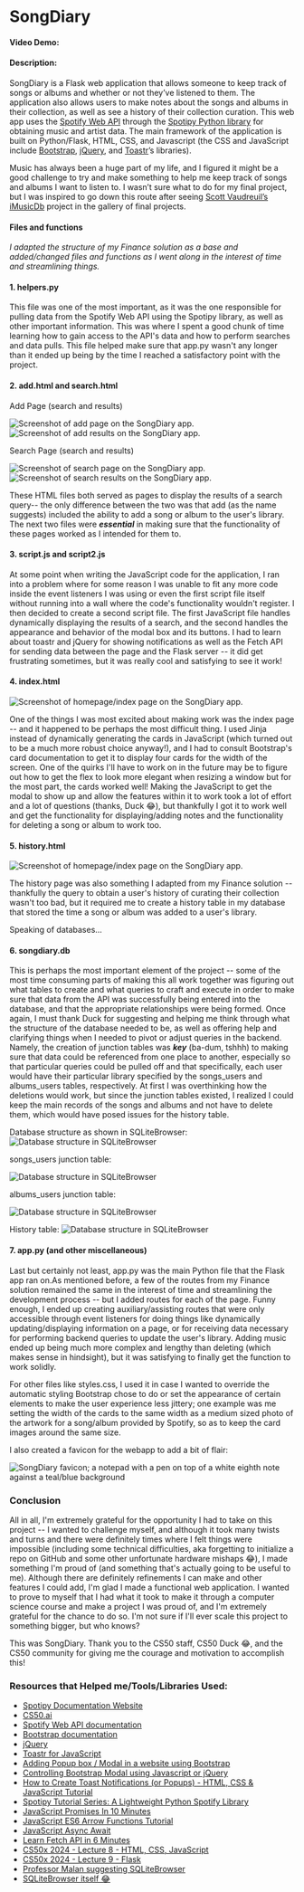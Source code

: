 # SongDiary
#### Video Demo:  <URL HERE>
#### Description:

SongDiary is a Flask web application that allows someone to keep track of songs or albums and whether or not they’ve listened to them. The application also allows users to make notes about the songs and albums in their collection, as well as see a history of their collection curation. This web app uses the [Spotify Web API](https://developer.spotify.com/documentation/web-api) through the [Spotipy Python library](https://spotipy.readthedocs.io/) for obtaining music and artist data. The main framework of the application is built on Python/Flask, HTML, CSS, and Javascript (the CSS and JavaScript include [Bootstrap](https://getbootstrap.com/docs/5.3/getting-started/introduction/), [jQuery](https://jquery.com/), and [Toastr](https://codeseven.github.io/toastr/)’s libraries).

Music has always been a huge part of my life, and I figured it might be a good challenge to try and make something to help me keep track of songs and albums I want to listen to. I wasn’t sure what to do for my final project, but I was inspired to go down this route after seeing [Scott Vaudreuil’s iMusicDb](https://www.youtube.com/watch?v=1PyEmbY7vI0) project in the gallery of final projects.

#### Files and functions
*I adapted the structure of my Finance solution as a base and added/changed files and functions as I went along in the interest of time and streamlining things.*

#### 1. helpers.py 
This file was one of the most important, as it was the one responsible for pulling data from the Spotify Web API using the Spotipy library, as well as other important information. This was where I spent a good chunk of time learning how to gain access to the API's data and how to perform searches and data pulls. This file helped make sure that app.py wasn't any longer than it ended up being by the time I reached a satisfactory point with the project.

#### 2. add.html and search.html

Add Page (search and results)

![Screenshot of add page on the SongDiary app.](/doc_images/Screenshot_26-7-2024_18932_127.0.0.1.jpeg)
![Screenshot of add results on the SongDiary app.](/doc_images/Screenshot-2024-07-26-235751.jpeg)

Search Page (search and results)

![Screenshot of search page on the SongDiary app.](/doc_images/Screenshot_26-7-2024_18949_127.0.0.1.jpeg)
![Screenshot of search results on the SongDiary app.](/doc_images/Screenshot_26-7-2024_235715_127.0.0.1.jpeg)

These HTML files both served as pages to display the results of a search query-- the only difference between the two was that add (as the name suggests) included the ability to add a song or album to the user's library. The next two files were **_essential_** in making sure that the functionality of these pages worked as I intended for them to.


#### 3. script.js and script2.js
At some point when writing the JavaScript code for the application, I ran into a problem where for some reason I was unable to fit any more code inside the event listeners I was using or even the first script file itself without running into a wall where the code's functionality wouldn't register. I then decided to create a second script file. The first JavaScript file handles dynamically displaying the results of a search, and the second handles the appearance and behavior of the modal box and its buttons. I had to learn about toastr and jQuery for showing notifications as well as the Fetch API for sending data between the page and the Flask server -- it did get frustrating sometimes, but it was really cool and satisfying to see it work! 

#### 4. index.html 

![Screenshot of homepage/index page on the SongDiary app.](/doc_images/Screenshot_26-7-2024_175015_127.0.0.1.jpeg)

One of the things I was most excited about making work was the index page -- and it happened to be perhaps the most difficult thing. I used Jinja instead of dynamically generating the cards in JavaScript (which turned out to be a much more robust choice anyway!), and I had to consult Bootstrap's card documentation to get it to display four cards for the width of the screen. One of the quirks I'll have to work on in the future may be to figure out how to get the flex to look more elegant when resizing a window but for the most part, the cards worked well! Making the JavaScript to get the modal to show up and allow the features within it to work took a lot of effort and a lot of questions (thanks, Duck 😂), but thankfully I got it to work well and get the functionality for displaying/adding notes and the functionality for deleting a song or album to work too.

#### 5. history.html
![Screenshot of homepage/index page on the SongDiary app.](/doc_images/Screenshot_26-7-2024_17515_127.0.0.1.jpeg)

The history page was also something I adapted from my Finance solution -- thankfully the query to obtain a user's history of curating their collection wasn't too bad, but it required me to create a history table in my database that stored the time a song or album was added to a user's library. 



Speaking of databases...

#### 6. songdiary.db

This is perhaps the most important element of the project -- some of the most time consuming parts of making this all work together was figuring out what tables to create and what queries to craft and execute in order to make sure that data from the API was successfully being entered into the database, and that the appropriate relationships were being formed. Once again, I must thank Duck for suggesting and helping me think through what the structure of the database needed to be, as well as offering help and clarifying things when I needed to pivot or adjust queries in the backend. Namely, the creation of junction tables was **_key_** (ba-dum, tshhh) to making sure that data could be referenced from one place to another, especially so that particular queries could be pulled off and that specifically, each user would have their particular library specified by the songs_users and albums_users tables, respectively. At first I was overthinking how the deletions would work, but since the junction tables existed, I realized I could keep the main records of the songs and albums and not have to delete them, which would have posed issues for the history table. 

Database structure as shown in SQLiteBrowser:
![Database structure in SQLiteBrowser](/doc_images/Screenshot-2024-07-27-005616.jpeg)

songs_users junction table:

![Database structure in SQLiteBrowser](/doc_images/Screenshot-2024-07-27-005905.jpeg)

albums_users junction table:

![Database structure in SQLiteBrowser](/doc_images/Screenshot-2024-07-27-010315.jpeg)

History table:
![Database structure in SQLiteBrowser](/doc_images/Screenshot-2024-07-27-010444.jpeg)

#### 7. app.py (and other miscellaneous)

Last but certainly not least, app.py was the main Python file that the Flask app ran on.As mentioned before, a few of the routes from my Finance solution remained the same in the interest of time and streamlining the development process -- but I added routes for each of the page. Funny enough, I ended up creating auxiliary/assisting routes that were only accessible through event listeners for doing things like dynamically updating/displaying information on a page, or for receiving data necessary for performing backend queries to update the user's library. Adding music ended up being much more complex and lengthy than deleting (which makes sense in hindsight), but it was satisfying to finally get the function to work solidly.

For other files like styles.css, I used it in case I wanted to override the automatic styling Bootstrap chose to do or set the appearance of certain elements to make the user experience less jittery; one example was me setting the width of the cards to the same width as a medium sized photo of the artwork for a song/album provided by Spotify, so as to keep the card images around the same size.

I also created a favicon for the webapp to add a bit of flair:

![SongDiary favicon; a notepad with a pen on top of a white eighth note against a teal/blue background](final_project/static/favicon_io/android-chrome-192x192.png)


### Conclusion
All in all, I'm extremely grateful for the opportunity I had to take on this project -- I wanted to challenge myself, and although it took many twists and turns and there were definitely times where I felt things were impossible (including some technical difficulties, aka forgetting to initialize a repo on GitHub and some other unfortunate hardware mishaps 😂), I made something I'm proud of (and something that's actually going to be useful to me). Although there are definitely refinements I can make and other features I could add, I'm glad I made a functional web application. I wanted to prove to myself that I had what it took to make it through a computer science course and make a project I was proud of, and I'm extremely grateful for the chance to do so. I'm not sure if I'll ever scale this project to something bigger, but who knows? 

This was SongDiary. Thank you to the CS50 staff, CS50 Duck 😂, and the CS50 community for giving me the courage and motivation to accomplish this!

### Resources that Helped me/Tools/Libraries Used:

* [Spotipy Documentation Website](https://spotipy.readthedocs.io/)
* [CS50.ai](https://cs50.ai)
* [Spotify Web API documentation](https://developer.spotify.com/documentation/web-api)
* [Bootstrap documentation](https://getbootstrap.com/docs/5.3/getting-started/introduction/)
* [jQuery](https://jquery.com/)
* [Toastr for JavaScript](https://codeseven.github.io/toastr/)
* [Adding Popup box / Modal in a website using Bootstrap](https://www.youtube.com/watch?v=GUrIrbgFmG0)
* [Controlling Bootstrap Modal using Javascript or jQuery](https://www.youtube.com/watch?v=YHEeQVOMbig&t=27s)
* [How to Create Toast Notifications (or Popups) - HTML, CSS & JavaScript Tutorial](https://www.youtube.com/watch?v=JshGYylra5o&t=286s)
* [Spotipy Tutorial Series: A Lightweight Python Spotify Library](https://www.youtube.com/playlist?list=PLqgOPibB_QnzzcaOFYmY2cQjs35y0is9N)
* [JavaScript Promises In 10 Minutes](https://www.youtube.com/watch?v=DHvZLI7Db8E)
* [JavaScript ES6 Arrow Functions Tutorial](https://www.youtube.com/watch?v=h33Srr5J9nY)
* [JavaScript Async Await](https://www.youtube.com/watch?v=V_Kr9OSfDeU)
* [Learn Fetch API in 6 Minutes](https://www.youtube.com/watch?v=cuEtnrL9-H0)
* [CS50x 2024 - Lecture 8 - HTML, CSS, JavaScript](https://youtu.be/ciz2UaifaNM?si=3khdDgjR1HaGMfBT)
* [CS50x 2024 - Lecture 9 - Flask](https://www.youtube.com/watch?v=-aqUek49iL8)
* [Professor Malan suggesting SQLiteBrowser](https://www.reddit.com/r/cs50/comments/ccjjmu/comment/etpqv8x/?utm_source=share&utm_medium=web3x&utm_name=web3xcss&utm_term=1&utm_content=share_button)
* [SQLiteBrowser itself 😂](https://sqlitebrowser.org/)


